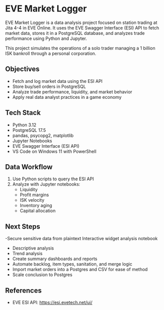 # EVE Market Logger

EVE Market Logger is a data analysis project focused on station trading at Jita 4-4 in EVE Online. It uses the EVE Swagger Interface (ESI) API to fetch market data, stores it in a PostgreSQL database, and analyzes trade performance using Python and Jupyter.

This project simulates the operations of a solo trader managing a 1 billion ISK bankroll through a personal corporation.

## Objectives

- Fetch and log market data using the ESI API
- Store buy/sell orders in PostgreSQL
- Analyze trade performance, liquidity, and market behavior
- Apply real data analyst practices in a game economy

## Tech Stack

- Python 3.12  
- PostgreSQL 17.5  
- pandas, psycopg2, matplotlib  
- Jupyter Notebooks  
- EVE Swagger Interface (ESI API)  
- VS Code on Windows 11 with PowerShell


## Data Workflow

1. Use Python scripts to query the ESI API  
2. Analyze with Jupyter notebooks:  
   - Liquidity  
   - Profit margins  
   - ISK velocity  
   - Inventory aging  
   - Capital allocation

## Next Steps

-Secure sensitive data from plaintext 
Interactive widget analysis notebook
  - Descriptive analysis
  - Trend analysis 
- Create summary dashboards and reports  
- Automate backlog, item types, sanitation, and merge logic
- Import market orders into a Postgres and CSV for ease of method
- Scale conclusion to Postgres


## References

- EVE ESI API: https://esi.evetech.net/ui/

